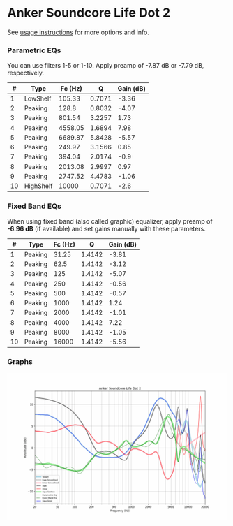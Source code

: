 # Anker Soundcore Life Dot 2
See [usage instructions](https://github.com/jaakkopasanen/AutoEq#usage) for more options and info.

### Parametric EQs
You can use filters 1-5 or 1-10. Apply preamp of -7.87 dB or -7.79 dB, respectively.

|   # | Type      |   Fc (Hz) |      Q |   Gain (dB) |
|-----|-----------|-----------|--------|-------------|
|   1 | LowShelf  |    105.33 | 0.7071 |       -3.36 |
|   2 | Peaking   |    128.8  | 0.8032 |       -4.07 |
|   3 | Peaking   |    801.54 | 3.2257 |        1.73 |
|   4 | Peaking   |   4558.05 | 1.6894 |        7.98 |
|   5 | Peaking   |   6689.87 | 5.8428 |       -5.57 |
|   6 | Peaking   |    249.97 | 3.1566 |        0.85 |
|   7 | Peaking   |    394.04 | 2.0174 |       -0.9  |
|   8 | Peaking   |   2013.08 | 2.9997 |        0.97 |
|   9 | Peaking   |   2747.52 | 4.4783 |       -1.06 |
|  10 | HighShelf |  10000    | 0.7071 |       -2.6  |

### Fixed Band EQs
When using fixed band (also called graphic) equalizer, apply preamp of **-6.96 dB** (if available) and set gains manually with these parameters.

|   # | Type    |   Fc (Hz) |      Q |   Gain (dB) |
|-----|---------|-----------|--------|-------------|
|   1 | Peaking |     31.25 | 1.4142 |       -3.81 |
|   2 | Peaking |     62.5  | 1.4142 |       -3.12 |
|   3 | Peaking |    125    | 1.4142 |       -5.07 |
|   4 | Peaking |    250    | 1.4142 |       -0.56 |
|   5 | Peaking |    500    | 1.4142 |       -0.57 |
|   6 | Peaking |   1000    | 1.4142 |        1.24 |
|   7 | Peaking |   2000    | 1.4142 |       -1.01 |
|   8 | Peaking |   4000    | 1.4142 |        7.22 |
|   9 | Peaking |   8000    | 1.4142 |       -1.05 |
|  10 | Peaking |  16000    | 1.4142 |       -5.56 |

### Graphs
![](./Anker%20Soundcore%20Life%20Dot%202.png)
